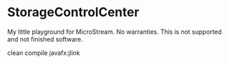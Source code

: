 # StorageControlCenter

My little playground for MicroStream.
No warranties. This is not supported and not finished software.


clean compile javafx:jlink
